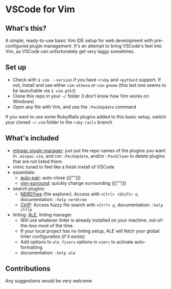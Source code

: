 # VSCode for Vim

## What's this?

A simple, ready-to-use basic Vim IDE setup for web development with pre-configured plugin management. It's an attempt to bring VSCode's feel into Vim, as VSCode can unfortunately get very laggy sometimes.

## Set up

* Check with `$ vim --version` if you have `+ruby` and `+python3` support. If not, install and use either `vim-athena` or `vim-gnome` (this last one seems to be launchable via `$ vim.gtk3`)
* Clone this repo in your `~/` folder (I don't know how Vim works on Windows)
* Open any file with Vim, and use the `:PackUpdate` command

If you want to use some Ruby/Rails plugins added to this basic setup, switch your cloned `~/.vim` folder to the `ruby-rails` branch

## What's included

* [minpac plugin manager](https://github.com/k-takata/minpac): just put the repo names of the plugins you want in `.minpac.vim`, and run `:PackUpdate`, and/or `:PackClean` to delete plugins that are not listed there.
* vimrc tuned to feel like a fresh install of VSCode
* essentials:
  * [auto-pair](https://github.com/jiangmiao/auto-pairs): auto-close {[("")]}
  * [vim-surround](https://github.com/tpope/vim-surround): quickly change surrounding {[("")]}
* search plugins:
  * [NERDTree](https://github.com/scrooloose/nerdtree) (file explorer). Access with `<Ctrl> <Shift> e`, documentation: `:help nerdtree`
  * [CtrlP](https://github.com/ctrlpvim/ctrlp.vim): Access fuzzy file search with `<Ctrl> p`, documentation: `:help ctrlp`
* linting: [ALE](https://github.com/dense-analysis/ale), linting manager
  * Will use whatever linter is already installed on your machine, out-of-the-box most of the time.
  * If your local project has no linting setup, ALE will fetch your global linter configuration (if it exists)
  * Add options to `ale_fixers` options in `vimrc` to activate auto-formatting
  * documentation: `:help ale`

## Contributions

Any suggestions would be very welcome

